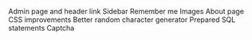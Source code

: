 Admin page and header link
Sidebar
Remember me
Images
About page
CSS improvements
Better random character generator
Prepared SQL statements
Captcha